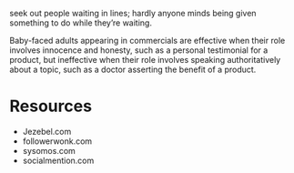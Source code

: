 
seek out people waiting in lines; hardly anyone minds being given something to do while they’re waiting.

Baby-faced adults appearing in commercials are effective when their role involves innocence and honesty, such as a personal testimonial for a product, but ineffective when their role involves speaking authoritatively about a topic, such as a doctor asserting the benefit of a product.

# Resources
- Jezebel.com
- followerwonk.com
- sysomos.com
- socialmention.com
